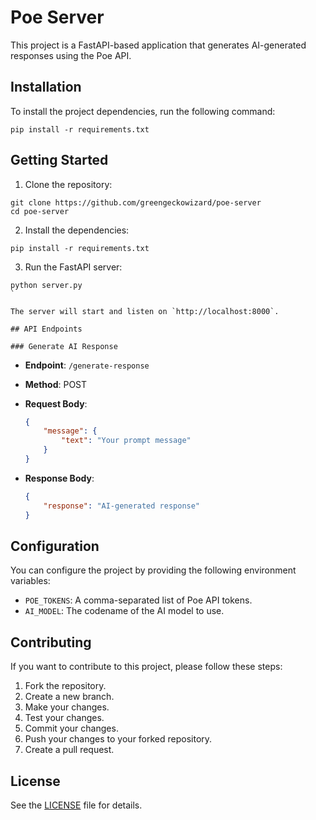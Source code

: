 # Poe Server

This project is a FastAPI-based application that generates AI-generated responses using the Poe API.

## Installation

To install the project dependencies, run the following command:

```shell
pip install -r requirements.txt
```

## Getting Started

1. Clone the repository:

```shell
git clone https://github.com/greengeckowizard/poe-server
cd poe-server
```

2. Install the dependencies:

```shell
pip install -r requirements.txt
```

3. Run the FastAPI server:

```shell
python server.py
`

The server will start and listen on `http://localhost:8000`.

## API Endpoints

### Generate AI Response

```

- **Endpoint**: `/generate-response`
- **Method**: POST
- **Request Body**:

    ```json
    {
        "message": {
            "text": "Your prompt message"
        }
    }
    ```

- **Response Body**:

    ```json
    {
        "response": "AI-generated response"
    }
    ```

## Configuration

You can configure the project by providing the following environment variables:

- `POE_TOKENS`: A comma-separated list of Poe API tokens.
- `AI_MODEL`: The codename of the AI model to use.

## Contributing

If you want to contribute to this project, please follow these steps:

1. Fork the repository.
2. Create a new branch.
3. Make your changes.
4. Test your changes.
5. Commit your changes.
6. Push your changes to your forked repository.
7. Create a pull request.

## License

See the [LICENSE](LICENSE) file for details.
